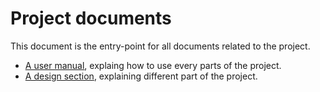 # Project documents

This document is the entry-point for all documents related to the project.

- [A user manual](man), explaing how to use every parts of the project.
- [A design section](design), explaining different part of the project.
